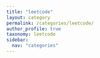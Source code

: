 ```yaml
---
title: "leetcode"
layout: category
permalink: /categories/leetcode/
author_profile: true
taxonomy: leetcode
sidebar:
  nav: "categories"
---
```

